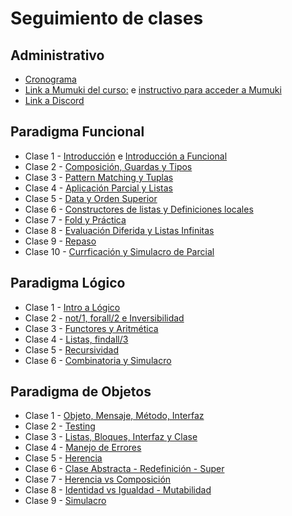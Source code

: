# Seguimiento de clases

## Administrativo

* [Cronograma](https://docs.google.com/spreadsheets/d/1OY4voibS2ZSxcRx1drHdhehowkkpEN7nJaJu8NmBcew)
* [Link a Mumuki del curso:](https://mumuki.io/pdep-utn/join/8VNXew) e [instructivo para acceder a Mumuki](https://docs.google.com/document/d/1ZlTCiTum1wOeKtEIrHXYD8blItfgh2ThAuyteUUjrw4/edit) 
* [Link a Discord](https://discord.gg/YXDNx62YX2)

## Paradigma Funcional

* Clase 1 - [Introducción](https://github.com/pdep-st/seguimiento/blob/main/seguimiento/2022/intro.md) e [Introducción a Funcional](https://github.com/pdep-st/seguimiento/blob/main/seguimiento/2022/funcional/clase-1.md)
* Clase 2 - [Composición, Guardas y Tipos](https://github.com/pdep-st/seguimiento/blob/main/seguimiento/2022/funcional/clase-2.md)
* Clase 3 - [Pattern Matching y Tuplas](https://github.com/pdep-st/seguimiento/blob/main/seguimiento/2022/funcional/clase-3.md)
* Clase 4 - [Aplicación Parcial y Listas](https://github.com/pdep-st/seguimiento/blob/main/seguimiento/2022/funcional/clase-4.md)
* Clase 5 - [Data y Orden Superior](https://github.com/pdep-st/seguimiento/blob/main/seguimiento/2022/funcional/clase-5.md)
* Clase 6 - [Constructores de listas y Definiciones locales](https://github.com/pdep-st/seguimiento/blob/main/seguimiento/2022/funcional/clase-6.md)
* Clase 7 - [Fold y Práctica](https://github.com/pdep-st/seguimiento/blob/main/seguimiento/2022/funcional/clase-7.md)
* Clase 8 - [Evaluación Diferida y Listas Infinitas](https://github.com/pdep-st/seguimiento/blob/main/seguimiento/2022/funcional/clase-8.md)
* Clase 9 - [Repaso](https://github.com/pdep-st/seguimiento/blob/main/seguimiento/2022/funcional/clase-9.md)
* Clase 10 - [Currficación y Simulacro de Parcial](https://github.com/pdep-st/seguimiento/blob/main/seguimiento/2022/funcional/clase-9.md)


## Paradigma Lógico

* Clase 1 - [Intro a Lógico](https://github.com/pdep-st/seguimiento/blob/main/seguimiento/2022/logico/clase-1.md)
* Clase 2 - [not/1, forall/2 e Inversibilidad](https://github.com/pdep-st/seguimiento/blob/main/seguimiento/2022/logico/clase-2.md)
* Clase 3 - [Functores y Aritmética](https://github.com/pdep-st/seguimiento/blob/main/seguimiento/2022/logico/clase-3.md)
* Clase 4 - [Listas, findall/3](https://github.com/pdep-st/seguimiento/blob/main/seguimiento/2022/logico/clase-4.md)
* Clase 5 - [Recursividad](https://github.com/pdep-st/seguimiento/blob/main/seguimiento/2022/logico/clase-5.md)
* Clase 6 - [Combinatoria y Simulacro](https://github.com/pdep-st/seguimiento/blob/main/seguimiento/2022/logico/clase-6.md)


## Paradigma de Objetos

* Clase 1 - [Objeto, Mensaje, Método, Interfaz](https://github.com/pdep-st/seguimiento/blob/main/seguimiento/2022/objetos/clase-1.md)
* Clase 2 - [Testing](https://github.com/pdep-st/seguimiento/blob/main/seguimiento/2022/objetos/clase-2.md)
* Clase 3 - [Listas, Bloques, Interfaz y Clase](https://github.com/pdep-st/seguimiento/blob/main/seguimiento/2022/objetos/clase-3.md)
* Clase 4 - [Manejo de Errores](https://github.com/pdep-st/seguimiento/blob/main/seguimiento/2022/objetos/clase-4.md)
* Clase 5 - [Herencia](https://github.com/pdep-st/seguimiento/blob/main/seguimiento/2022/objetos/clase-5.md)
* Clase 6 - [Clase Abstracta - Redefinición - Super](https://github.com/pdep-st/seguimiento/blob/main/seguimiento/2022/objetos/clase-6.md)
* Clase 7 - [Herencia vs Composición](https://github.com/pdep-st/seguimiento/blob/main/seguimiento/2022/objetos/clase-7.md)
* Clase 8 - [Identidad vs Igualdad - Mutabilidad](https://github.com/pdep-st/seguimiento/blob/main/seguimiento/2022/objetos/clase-8.md)
* Clase 9 - [Simulacro](https://github.com/pdep-st/seguimiento/blob/main/seguimiento/2022/objetos/clase-9.md)
